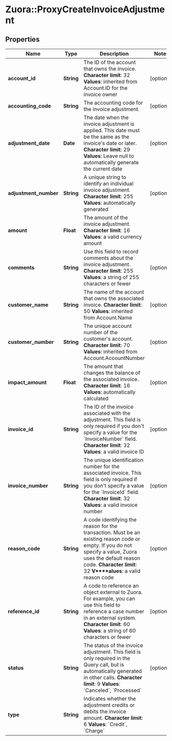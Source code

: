 # Zuora::ProxyCreateInvoiceAdjustment

## Properties
Name | Type | Description | Notes
------------ | ------------- | ------------- | -------------
**account_id** | **String** |  The ID of the account that owns the invoice. **Character limit**: 32 **Values**: inherited from Account.ID for the invoice owner  | [optional] 
**accounting_code** | **String** | The accounting code for the invoice adjustment.  | [optional] 
**adjustment_date** | **Date** |  The date when the invoice adjustment is applied. This date must be the same as the invoice&#39;s date or later. **Character limit**: 29 **Values**: Leave null to automatically generate the current date  | [optional] 
**adjustment_number** | **String** |  A unique string to identify an individual invoice adjustment. **Character limit**: 255 **Values**: automatically generated  | [optional] 
**amount** | **Float** |  The amount of the invoice adjustment. **Character limit**: 16 **Values**: a valid currency amount  | 
**comments** | **String** |  Use this field to record comments about the invoice adjustment. **Character limit**: 255 **Values**: a string of 255 characters or fewer  | [optional] 
**customer_name** | **String** |  The name of the account that owns the associated invoice. **Character limit**: 50 **Values**: inherited from Account.Name  | [optional] 
**customer_number** | **String** |  The unique account number of the customer&#39;s account. **Character limit**: 70 **Values**: inherited from Account.AccountNumber  | [optional] 
**impact_amount** | **Float** |  The amount that changes the balance of the associated invoice. **Character limit**: 16 **Values**: automatically calculated  | [optional] 
**invoice_id** | **String** |  The ID of the invoice associated with the adjustment. This field is only required if you don&#39;t specify a value for the &#x60;InvoiceNumber&#x60; field. **Character limit**: 32 **Values**: a valid invoice ID  | [optional] 
**invoice_number** | **String** |  The unique identification number for the associated invoice. This field is only required if you don&#39;t specify a value for the &#x60;InvoiceId&#x60; field. **Character limit**: 32 **Values**: a valid invoice number  | [optional] 
**reason_code** | **String** |  A code identifying the reason for the transaction. Must be an existing reason code or empty. If you do not specify a value, Zuora uses the default reason code. **Character limit**: 32 **V****alues**: a valid reason code  | [optional] 
**reference_id** | **String** |  A code to reference an object external to Zuora. For example, you can use this field to reference a case number in an external system. **Character limit**: 60 **Values**: a string of 60 characters or fewer  | [optional] 
**status** | **String** |  The status of the invoice adjustment. This field is only required in the Query call, but is automatically generated in other calls. **Character limit**: 9 **Values**: &#x60;Canceled&#x60;, &#x60;Processed&#x60;  | [optional] 
**type** | **String** |  Indicates whether the adjustment credits or debits the invoice amount. **Character limit**: 6 **Values**: &#x60;Credit&#x60;, &#x60;Charge&#x60;  | 



